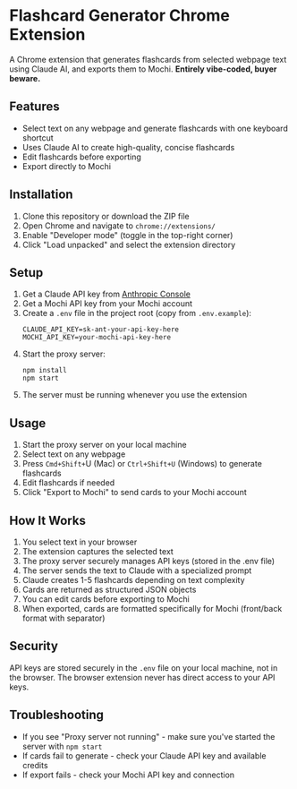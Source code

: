 # Flashcard Generator Chrome Extension

A Chrome extension that generates flashcards from selected webpage text using Claude AI, and exports them to Mochi. **Entirely vibe-coded, buyer beware.**

## Features

- Select text on any webpage and generate flashcards with one keyboard shortcut
- Uses Claude AI to create high-quality, concise flashcards
- Edit flashcards before exporting
- Export directly to Mochi

## Installation

1. Clone this repository or download the ZIP file
2. Open Chrome and navigate to `chrome://extensions/`
3. Enable "Developer mode" (toggle in the top-right corner)
4. Click "Load unpacked" and select the extension directory

## Setup

1. Get a Claude API key from [Anthropic Console](https://console.anthropic.com/)
2. Get a Mochi API key from your Mochi account
3. Create a `.env` file in the project root (copy from `.env.example`):
   ```
   CLAUDE_API_KEY=sk-ant-your-api-key-here
   MOCHI_API_KEY=your-mochi-api-key-here
   ```
4. Start the proxy server:
   ```
   npm install
   npm start
   ```
5. The server must be running whenever you use the extension

## Usage

1. Start the proxy server on your local machine
2. Select text on any webpage
3. Press `Cmd+Shift+`U (Mac) or `Ctrl+Shift+U` (Windows) to generate flashcards
4. Edit flashcards if needed
5. Click "Export to Mochi" to send cards to your Mochi account

## How It Works

1. You select text in your browser
2. The extension captures the selected text
3. The proxy server securely manages API keys (stored in the .env file)
4. The server sends the text to Claude with a specialized prompt
5. Claude creates 1-5 flashcards depending on text complexity
6. Cards are returned as structured JSON objects
7. You can edit cards before exporting to Mochi
8. When exported, cards are formatted specifically for Mochi (front/back format with separator)

## Security

API keys are stored securely in the `.env` file on your local machine, not in the browser. The browser extension never has direct access to your API keys.

## Troubleshooting

- If you see "Proxy server not running" - make sure you've started the server with `npm start`
- If cards fail to generate - check your Claude API key and available credits
- If export fails - check your Mochi API key and connection

